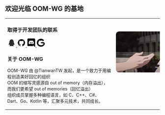 ## 欢迎光临 OOM-WG 的基地
<div align="center">
    <table>
        <tr>
            <td align="left" style="vertical-align:top; min-width:340px;">
                <h3>取得于开发团队的联系</h3>
                <p>
                    <a href="https://qq.yumeyuka.plusk">
                        <img alt="QQ" width="28px" src="./icon/QQ.png" />
                    </a>
                    <a href="https://github.com/OOM-WG">
                        <img alt="GitHub" width="28px" src="./icon/github.png" />
                    </a>
                    <a href="https://github.com/OOM-WG">
                        <img alt="discord" width="28px" src="./icon/discord.png" />
                    </a>
                    <a href="https://gitcode.com/OOM-WG">
                        <img alt="gitcode" width="28px" src="./icon/plane-gitcodeai.png" />
                    </a>
                </p>
                <h3>关于 OOM-WG</h3>
                <p>
                    OOM-WG 由 @TianwanTW 发起，是一个致力于用编程创造美好回忆的组织<br>
                    OOM 的缩写灵感源自 out of memory（内存溢出），而我们更希望 out of memories（回忆溢出）<br>
                    组织成员掌握多种编程语言，如 C、C++、C#、Dart、Go、Kotlin 等，汇聚多元技术，共同成长。
                </p>
            </td>
            <td align="center" style="vertical-align:top; min-width:240px;">
                <div style="height:40px;"></div>
                <img alt="GIF" src="./img/Yume.webp" width="300px" style="border-radius: 10px;" />
            </td>
        </tr>
    </table>
</div>
